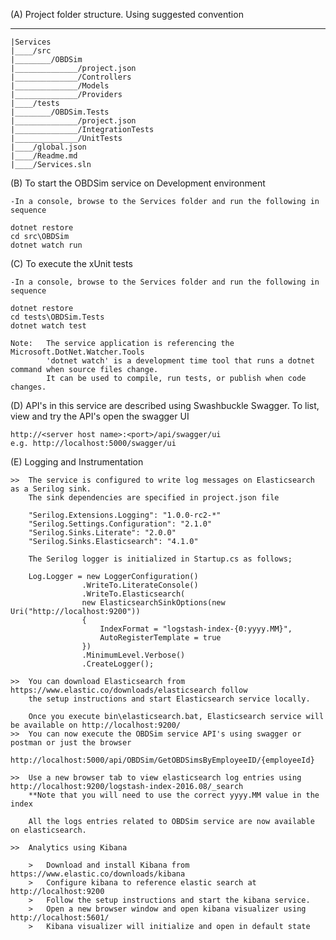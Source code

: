 (A) Project folder structure. Using suggested convention
   ___
    |Services
    |____/src
    |________/OBDSim
    |______________/project.json
    |______________/Controllers
    |______________/Models
    |______________/Providers
    |____/tests
    |________/OBDSim.Tests
    |______________/project.json
    |______________/IntegrationTests
    |______________/UnitTests
    |____/global.json
    |____/Readme.md
    |____/Services.sln

(B) To start the OBDSim service on Development environment

    -In a console, browse to the Services folder and run the following in sequence

    dotnet restore
    cd src\OBDSim
    dotnet watch run

(C) To execute the xUnit tests

    -In a console, browse to the Services folder and run the following in sequence

    dotnet restore
    cd tests\OBDSim.Tests
    dotnet watch test

    Note:   The service application is referencing the Microsoft.DotNet.Watcher.Tools
            'dotnet watch' is a development time tool that runs a dotnet command when source files change.
            It can be used to compile, run tests, or publish when code changes.

(D) API's in this service are described using Swashbuckle Swagger.
    To list, view and try the API's open the swagger UI

    http://<server host name>:<port>/api/swagger/ui
    e.g. http://localhost:5000/swagger/ui

(E) Logging and Instrumentation

    >>  The service is configured to write log messages on Elasticsearch as a Serilog sink.
        The sink dependencies are specified in project.json file

        "Serilog.Extensions.Logging": "1.0.0-rc2-*"
        "Serilog.Settings.Configuration": "2.1.0"
        "Serilog.Sinks.Literate": "2.0.0"
        "Serilog.Sinks.Elasticsearch": "4.1.0"

        The Serilog logger is initialized in Startup.cs as follows;
       
        Log.Logger = new LoggerConfiguration()
                    .WriteTo.LiterateConsole()
                    .WriteTo.Elasticsearch(
                    new ElasticsearchSinkOptions(new Uri("http://localhost:9200"))
                    {
                        IndexFormat = "logstash-index-{0:yyyy.MM}",
                        AutoRegisterTemplate = true
                    })
                    .MinimumLevel.Verbose()
                    .CreateLogger();

    >>  You can download Elasticsearch from https://www.elastic.co/downloads/elasticsearch follow 
        the setup instructions and start Elasticsearch service locally.

        Once you execute bin\elasticsearch.bat, Elasticsearch service will be available on http://localhost:9200/
    >>  You can now execute the OBDSim service API's using swagger or postman or just the browser
        http://localhost:5000/api/OBDSim/GetOBDSimsByEmployeeID/{employeeId}

    >>  Use a new browser tab to view elasticsearch log entries using http://localhost:9200/logstash-index-2016.08/_search
        **Note that you will need to use the correct yyyy.MM value in the index
        
        All the logs entries related to OBDSim service are now available on elasticsearch.

    >>  Analytics using Kibana

        >   Download and install Kibana from https://www.elastic.co/downloads/kibana
        >   Configure kibana to reference elastic search at http://localhost:9200
        >   Follow the setup instructions and start the kibana service.
        >   Open a new browser window and open kibana visualizer using http://localhost:5601/
        >   Kibana visualizer will initialize and open in default state